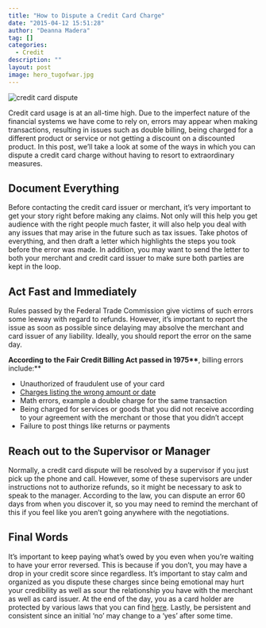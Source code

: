 ```yaml
---
title: "How to Dispute a Credit Card Charge"
date: "2015-04-12 15:51:28"
author: "Deanna Madera"
tag: []
categories:
  - Credit
description: ""
layout: post
image: hero_tugofwar.jpg
---
```


![credit card dispute](http://mt2.wpengine.com/wp-content/uploads/2015/03/credit-card-dispute.jpg)

Credit card usage is at an all-time high. Due to the imperfect nature of the financial systems we have come to rely on, errors may appear when making transactions, resulting in issues such as double billing, being charged for a different product or service or not getting a discount on a discounted product. In this post, we’ll take a look at some of the ways in which you can dispute a credit card charge without having to resort to extraordinary measures.

## Document Everything

Before contacting the credit card issuer or merchant, it’s very important to get your story right before making any claims. Not only will this help you get audience with the right people much faster, it will also help you deal with any issues that may arise in the future such as tax issues. Take photos of everything, and then draft a letter which highlights the steps you took before the error was made. In addition, you may want to send the letter to both your merchant and credit card issuer to make sure both parties are kept in the loop.

## Act Fast and Immediately

Rules passed by the Federal Trade Commission give victims of such errors some leeway with regard to refunds. However, it’s important to report the issue as soon as possible since delaying may absolve the merchant and card issuer of any liability. Ideally, you should report the error on the same day.

**According to** **the Fair Credit Billing Act passed in 1975\*\***, billing errors include:\*\*

- Unauthorized of fraudulent use of your card
- [Charges listing the wrong amount or date](http://www.consumer.ftc.gov/articles/0219-disputing-credit-card-charges)
- Math errors, example a double charge for the same transaction
- Being charged for services or goods that you did not receive according to your agreement with the merchant or those that you didn’t accept
- Failure to post things like returns or payments

## Reach out to the Supervisor or Manager

Normally, a credit card dispute will be resolved by a supervisor if you just pick up the phone and call. However, some of these supervisors are under instructions not to authorize refunds, so it might be necessary to ask to speak to the manager. According to the law, you can dispute an error 60 days from when you discover it, so you may need to remind the merchant of this if you feel like you aren’t going anywhere with the negotiations.

## Final Words

It’s important to keep paying what’s owed by you even when you’re waiting to have your error reversed. This is because if you don’t, you may have a drop in your credit score since regardless. It’s important to stay calm and organized as you dispute these charges since being emotional may hurt your credibility as well as sour the relationship you have with the merchant as well as card issuer. At the end of the day, you as a card holder are protected by various laws that you can find [here](http://www.consumer.ftc.gov/topics/resolving-consumer-problems). Lastly, be persistent and consistent since an initial ‘no’ may change to a ‘yes’ after some time.
